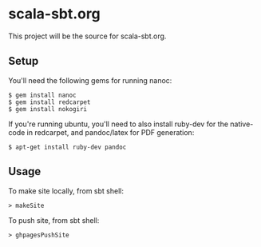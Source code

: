 scala-sbt.org
=============

This project will be the source for scala-sbt.org.

## Setup

You'll need the following gems for running nanoc:

```
$ gem install nanoc
$ gem install redcarpet
$ gem install nokogiri
```

If you're running ubuntu, you'll need to also install ruby-dev for the native-code in redcarpet, and
pandoc/latex for PDF generation:

```
$ apt-get install ruby-dev pandoc
```

## Usage

To make site locally, from sbt shell:

```
> makeSite
```

To push site, from sbt shell:

```
> ghpagesPushSite
```
